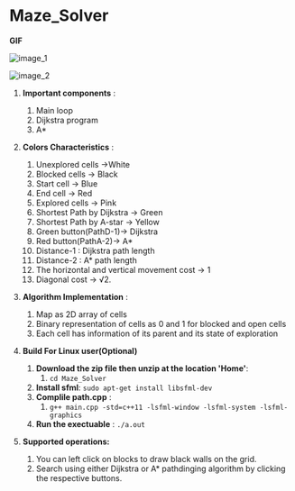 # Maze_Solver

**GIF**

![image_1](https://user-images.githubusercontent.com/30202180/102689291-f2842580-4222-11eb-845f-e498a57fb349.gif)

![image_2](https://user-images.githubusercontent.com/30202180/102689297-f617ac80-4222-11eb-9e7e-54350cf28538.gif)



1. **Important components** :
	1. Main loop 
	2. Dijkstra program
	3. A*

1. **Colors Characteristics** :
	1. Unexplored cells ->White
	2. Blocked cells -> Black
	3. Start cell -> Blue
	4. End cell -> Red 
	5. Explored cells -> Pink
	6. Shortest Path by Dijkstra  -> Green
	7. Shortest Path by A-star  ->  Yellow
	8. Green button(PathD-1)-> Dijkstra
	9. Red button(PathA-2)-> A*
	10. Distance-1 : Dijkstra path length 
	11. Distance-2 : A* path length
	11. The horizontal and vertical movement cost -> 1
	12. Diagonal cost -> √2.




3. **Algorithm Implementation** :
	1. Map as 2D array of cells
	2. Binary representation of cells as 0 and 1 for blocked and open cells
	3. Each cell has information of its parent and its state of exploration


4. **Build For Linux user(Optional)**
	1. **Download the zip file then unzip at the location 'Home'**:
		1. `cd Maze_Solver` 
	2. **Install sfml**: `sudo apt-get install libsfml-dev`
	3. **Complile path.cpp** :
		1. `g++ main.cpp -std=c++11 -lsfml-window -lsfml-system -lsfml-graphics`
	4. **Run the exectuable** : `./a.out`

3. **Supported operations:**
	1.  You can left click on blocks to draw black walls on the grid.
	2.  Search using either Dijkstra or A* pathdinging algorithm by clicking the respective buttons.
